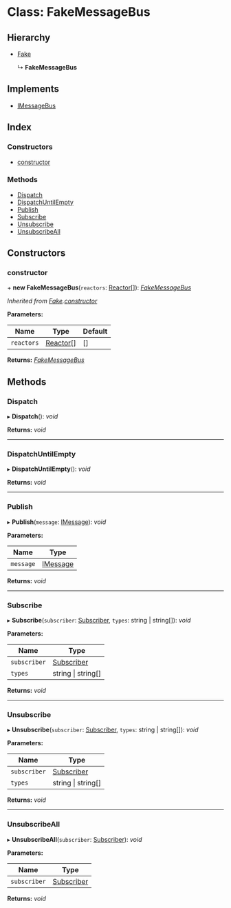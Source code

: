 
# Class: FakeMessageBus

## Hierarchy

* [Fake](fake.md)

  ↳ **FakeMessageBus**

## Implements

* [IMessageBus](../interfaces/imessagebus.md)

## Index

### Constructors

* [constructor](fakemessagebus.md#constructor)

### Methods

* [Dispatch](fakemessagebus.md#dispatch)
* [DispatchUntilEmpty](fakemessagebus.md#dispatchuntilempty)
* [Publish](fakemessagebus.md#publish)
* [Subscribe](fakemessagebus.md#subscribe)
* [Unsubscribe](fakemessagebus.md#unsubscribe)
* [UnsubscribeAll](fakemessagebus.md#unsubscribeall)

## Constructors

###  constructor

\+ **new FakeMessageBus**(`reactors`: [Reactor](reactor.md)[]): *[FakeMessageBus](fakemessagebus.md)*

*Inherited from [Fake](fake.md).[constructor](fake.md#constructor)*

**Parameters:**

Name | Type | Default |
------ | ------ | ------ |
`reactors` | [Reactor](reactor.md)[] | [] |

**Returns:** *[FakeMessageBus](fakemessagebus.md)*

## Methods

###  Dispatch

▸ **Dispatch**(): *void*

**Returns:** *void*

___

###  DispatchUntilEmpty

▸ **DispatchUntilEmpty**(): *void*

**Returns:** *void*

___

###  Publish

▸ **Publish**(`message`: [IMessage](../interfaces/imessage.md)): *void*

**Parameters:**

Name | Type |
------ | ------ |
`message` | [IMessage](../interfaces/imessage.md) |

**Returns:** *void*

___

###  Subscribe

▸ **Subscribe**(`subscriber`: [Subscriber](subscriber.md), `types`: string | string[]): *void*

**Parameters:**

Name | Type |
------ | ------ |
`subscriber` | [Subscriber](subscriber.md) |
`types` | string &#124; string[] |

**Returns:** *void*

___

###  Unsubscribe

▸ **Unsubscribe**(`subscriber`: [Subscriber](subscriber.md), `types`: string | string[]): *void*

**Parameters:**

Name | Type |
------ | ------ |
`subscriber` | [Subscriber](subscriber.md) |
`types` | string &#124; string[] |

**Returns:** *void*

___

###  UnsubscribeAll

▸ **UnsubscribeAll**(`subscriber`: [Subscriber](subscriber.md)): *void*

**Parameters:**

Name | Type |
------ | ------ |
`subscriber` | [Subscriber](subscriber.md) |

**Returns:** *void*
